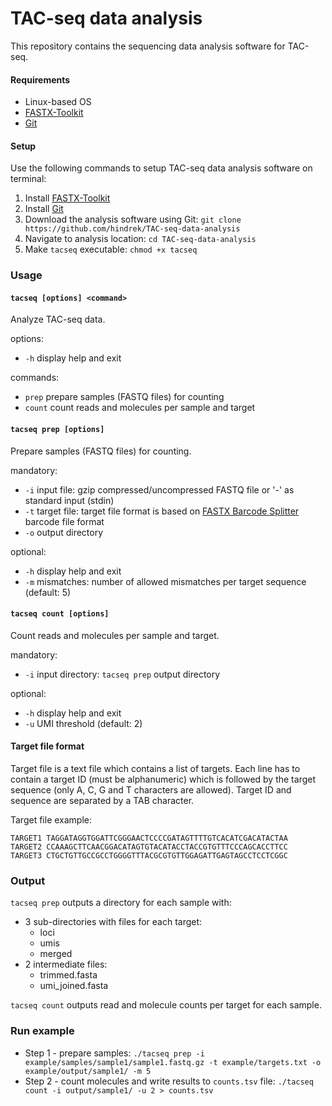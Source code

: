 # TAC-seq data analysis
This repository contains the sequencing data analysis software for TAC-seq.

#### Requirements
* Linux-based OS
* [FASTX-Toolkit](https://github.com/agordon/fastx_toolkit)
* [Git](https://git-scm.com/)

#### Setup
Use the following commands to setup TAC-seq data analysis software on terminal:
1. Install [FASTX-Toolkit](http://hannonlab.cshl.edu/fastx_toolkit/index.html)
2. Install [Git](https://git-scm.com/)
3. Download the analysis software using Git: `git clone https://github.com/hindrek/TAC-seq-data-analysis`
4. Navigate to analysis location: `cd TAC-seq-data-analysis`
5. Make `tacseq` executable: `chmod +x tacseq`

### Usage
#### `tacseq [options] <command>`
Analyze TAC-seq data.

options:
* `-h` display help and exit

commands:
* `prep` prepare samples (FASTQ files) for counting
* `count` count reads and molecules per sample and target

#### `tacseq prep [options]`
Prepare samples (FASTQ files) for counting.

mandatory:
* `-i` input file: gzip compressed/uncompressed FASTQ file or '-' as standard input (stdin)
* `-t` target file: target file format is based on [FASTX Barcode Splitter](http://hannonlab.cshl.edu/fastx_toolkit/commandline.html#fastx_barcode_splitter_usage) barcode file format
* `-o` output directory

optional:
* `-h` display help and exit
* `-m` mismatches: number of allowed mismatches per target sequence (default: 5)

#### `tacseq count [options]`
Count reads and molecules per sample and target.

mandatory:
* `-i` input directory: `tacseq prep` output directory

optional:
* `-h` display help and exit
* `-u` UMI threshold (default: 2)

#### Target file format
Target file is a text file which contains a list of targets. Each line has to contain a target ID (must be alphanumeric) which is followed by the target sequence (only A, C, G and T characters are allowed). Target ID and sequence are separated by a TAB character.

Target file example:

    TARGET1 TAGGATAGGTGGATTCGGGAACTCCCCGATAGTTTTGTCACATCGACATACTAA
    TARGET2 CCAAAGCTTCAACGGACATAGTGTACATACCTACCGTGTTTCCCAGCACCTTCC
    TARGET3 CTGCTGTTGCCGCCTGGGGTTTACGCGTGTTGGAGATTGAGTAGCCTCCTCGGC

### Output
`tacseq prep` outputs a directory for each sample with:
* 3 sub-directories with files for each target:
	* loci
	* umis
	* merged
* 2 intermediate files:
	* trimmed.fasta
	* umi_joined.fasta

`tacseq count` outputs read and molecule counts per target for each sample.

### Run example
* Step 1 - prepare samples:
`./tacseq prep -i example/samples/sample1/sample1.fastq.gz -t example/targets.txt -o example/output/sample1/ -m 5`
* Step 2 - count molecules and write results to `counts.tsv` file:
`./tacseq count -i output/sample1/ -u 2 > counts.tsv`
